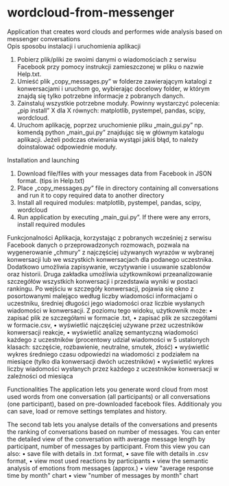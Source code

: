 # wordcloud-from-messenger
Application that creates word clouds and performes wide analysis based on messenger conversations  
Opis sposobu instalacji i uruchomienia aplikacji 
1.	Pobierz plik/pliki ze swoimi danymi o wiadomościach z serwisu Facebook przy pomocy instrukcji zamieszczonej w pliku o nazwie Help.txt.
2.	Umieść plik „copy_messages.py” w folderze zawierającym katalogi z konwersacjami i uruchom go, wybierając docelowy folder, w którym znajdą się tylko potrzebne informacje z pobranych danych.
3.	Zainstaluj wszystkie potrzebne moduły. Powinny wystarczyć polecenia:
„pip install” X dla X równych: matplotlib, pystempel, pandas, scipy, wordcloud.
4.	Uruchom aplikację, poprzez uruchomienie pliku „main_gui.py” np. komendą python „main_gui.py” znajdując się w głównym katalogu aplikacji. Jeżeli podczas otwierania wystąpi jakiś błąd, to należy doinstalować odpowiednie moduły.

Installation and launching
1. Download file/files with your messages data from Facebook in JSON format. (tips in Help.txt)
2. Place „copy_messages.py” file in directory containing all conversations and run it to copy required data to another directory
3. Install all required modules:
  matplotlib, pystempel, pandas, scipy, wordcloud
4. Run application by executing  „main_gui.py”. If there were any errors, install required modules

Funkcjonalności
Aplikacja, korzystając z pobranych wcześniej z serwisu Facebook danych o przeprowadzonych rozmowach, pozwala na wygenerowanie „chmury” z najczęściej używanych wyrazów w wybranej konwersacji lub we wszystkich konwersacjach dla podanego uczestnika. Dodatkowo umożliwia zapisywanie, wczytywanie i usuwanie szablonów oraz historii. Druga zakładka umożliwia użytkownikowi przeanalizowanie szczegółów wszystkich konwersacji i przedstawia wyniki w postaci rankingu. Po wejściu w szczegóły konwersacji, pojawia się okno z posortowanymi malejąco według liczby wiadomości informacjami o uczestniku, średniej długości jego wiadomości oraz liczbie wysłanych wiadomości w konwersacji. Z poziomu tego widoku, użytkownik może:
•	zapisać plik ze szczegółami w formacie .txt,
•	zapisać plik ze szczegółami w formacie.csv,
•	wyświetlić najczęściej używane przez uczestników konwersacji reakcje,
•	wyświetlić analizę semantyczną wiadomości każdego z uczestników (procentowy udział wiadomości w 5 ustalonych klasach: szczęście, rozbawienie, neutralne, smutek, złość)
•	wyświetlić wykres średniego czasu odpowiedzi na wiadomości z podziałem na miesiące (tylko dla konwersacji dwóch uczestników)
•	wyświetlić wykres liczby wiadomości wysłanych przez każdego z uczestników konwersacji w zależności od miesiąca

Functionalities
The application lets you generate word cloud from most used words from one conversation (all participants) or all conversations (one participant), based on pre-downloaded facebook files. Additionaly you can save, load or remove settings templates and history.

The second tab lets you analyse details of the conversations and presents the ranking of conversations based on number of messages. You can enter the detailed view of the conversation with average message length by participant, number of messages by participant. From this view you can also:
•	save file with details in .txt format,
•	save file with details in .csv format,
•	view most used reactions by participants
•	view the semantic analysis of emotions from messages (approx.)
•	view "average response time by month" chart 
•	view "number of messages by month" chart
